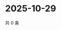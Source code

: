 # 2025-10-29

共 0 条

<!-- BEGIN ZHIHUQUESTIONS -->
<!-- 最后更新时间 Wed Oct 29 2025 15:12:35 GMT+0800 (China Standard Time) -->

<!-- END ZHIHUQUESTIONS -->
